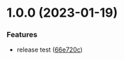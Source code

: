 # 1.0.0 (2023-01-19)


### Features

* release test ([66e720c](https://github.com/iam2go/cra-template-ego-typescript/commit/66e720c97d20ccd1ba44c4ffba6483e1dae9b6c2))
